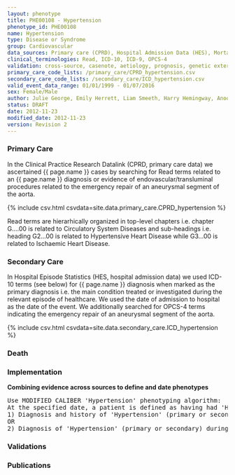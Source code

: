```yaml
---
layout: phenotype
title: PHE00108 - Hypertension
phenotype_id: PHE00108
name: Hypertension
type: Disease or Syndrome
group: Cardiovascular
data_sources: Primary care (CPRD), Hospital Admission Data (HES), Mortality Data (ONS)
clinical_terminologies: Read, ICD-10, ICD-9, OPCS-4
validation: cross-source, casenote, aetiology, prognosis, genetic external
primary_care_code_lists: /primary_care/CPRD_hypertension.csv
secondary_care_code_lists: /secondary_care/ICD_hypertension.csv
valid_event_data_range: 01/01/1999 - 01/07/2016
sex: Female/Male
author: Julie George, Emily Herrett, Liam Smeeth, Harry Hemingway, Anoop Shah, Spiros Denaxas
status: DRAFT
date: 2012-11-23
modified_date: 2012-11-23
version: Revision 2
---
```


### Primary Care

In the Clinical Practice Research Datalink (CPRD, primary care data) we ascertained {{ page.name }} cases by searching for Read terms related to an {{ page.name }} diagnosis or evidence of endovascular/transluminal procedures related to the emergency repair of an aneurysmal segment of the aorta.

{% include csv.html csvdata=site.data.primary_care.CPRD_hypertension %}

Read terms are hierarhically organized in top-level chapters i.e. chapter G....00 is related to Circulatory System Diseases and sub-headings i.e. heading G2...00 is related to Hypertensive Heart Disease while G3...00 is related to Ischaemic Heart Disease.

### Secondary Care

In Hospital Episode Statistics (HES, hospital admission data) we used ICD-10 terms (see below) for {{ page.name }} diagnosis when marked as the primary diagnosis i.e. the main condition treated or investigated during the relevant episode of healthcare. We used the date of admission to hospital as the date of the event. We additionally searched for OPCS-4 terms indicating the emergency repair of an aneurysmal segment of the aorta.

{% include csv.html csvdata=site.data.secondary_care.ICD_hypertension %}


### Death

### Implementation

**Combining evidence across sources to define and date phenotypes**

<pre>
Use MODIFIED CALIBER 'Hypertension' phenotyping algorithm:
At the specified date, a patient is defined as having had 'Hypertension' IF they meet the criteria for any of the following on or before the specified date. The earliest date on which the individual meets any of the following criteria on or before the specified date is defined as the first event date:
1) Diagnosis and history of 'Hypertension' (primary or secondary) during a consultation in primary care: ht_gprd = 1 OR 3 OR 4
OR
2) Diagnosis of 'Hypertension' (primary or secondary) during a hospitalisation: ht_hes = 3 OR 4
</pre>

### Validations

### Publications

